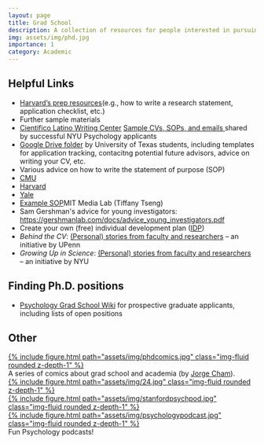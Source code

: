 ```yaml
---
layout: page
title: Grad School
description: A collection of resources for people interested in pursuing a Ph.D.; while I was successful in being admitted to master's programs, I have yet to go through my first Ph.D. application cycle. Thus, the resources below mostly include links to the advice of other people. I hope they will be as helpful to you as they have been to me!
img: assets/img/phd.jpg
importance: 1
category: Academic
---
```

<h2>Helpful Links</h2>
<ul>
    <li>
        <a href="https://sites.google.com/g.harvard.edu/p-prep/resources" target="_blank">Harvard’s prep resources</a>(e.g., how to write a research statement, application checklist, etc.)
    </li>
    <li>
        Further sample materials
        <li>
            <a href="https://www.cientificolatino.com/writing-center" target="_blank">Cientifico Latino Writing Center</a>
            <a href="https://drive.google.com/drive/folders/1eZ1CMG-bZQlPtB6OkduFy0Qq2-uS-mjH" target="_blank">Sample CVs, SOPs, and emails </a> shared by successful NYU Psychology applicants
        </li>
    </li>
    <li>
        <a href="https://drive.google.com/drive/folders/1FclFPweLMhncElGJ4st7o1kR-TrN9PNW" target="_blank">Google Drive folder</a> by University of Texas students, including templates for application tracking, contacitng potential future advisors, advice on writing your CV, etc.
    </li>
    <li>
        Various advice on how to write the statement of purpose (SOP)
        <li><a href="https://www.cmu.edu/student-success/programs/communication-support/index.html" target="_blank">CMU</a></li>
        <li><a href="https://cdn1.sph.harvard.edu/wp-content/uploads/sites/36/2016/06/Writing-a-Graduate-School-Application-Essay-Guide_Nov-20151.pdf" target="_blank">Harvard</a></li>
        <li><a href="https://ctl.yale.edu/sites/default/files/basic-page-supplementary-materials-files/writing_personal_statements_for_graduate_school.pdf" target="_blank">Yale</a></li>
        <li><a href="https://docs.google.com/document/d/1zDZN_yNtrAlMZWDtW2-IC2iZ_jR6kXIEM4zm4Jh8Ft8/edit" target="_blank">Example SOP</a>MIT Media Lab (Tiffany Tseng)</li>
    </li>
    <li>
        Sam Gershman's advice for young investigators: <a href="https://gershmanlab.com/docs/advice_young_investigators.pdf">https://gershmanlab.com/docs/advice_young_investigators.pdf</a>
    </li>
    <li>
        Create your own (free) individual development plan (<a href="https://myidp.sciencecareers.org/" target="blank">IDP</a>)
    </li>
    <li>
        <em>Behind the CV</em>: <a href="https://mindcore.sas.upenn.edu/behind-the-cv/" target="_blank">(Personal) stories from faculty and researchers</a> – an initiative by UPenn
    </li>
    <li>
        <em>Growing Up in Science</em>: <a href="https://growingupinscience.com/" target="_blank">(Personal) stories from faculty and researchers</a> – an initiative by NYU
    </li>
</ul>


<h2>Finding Ph.D. positions</h2>
<ul>
    <li>
        <a href="http://psychgradsearch.wikidot.com/" target="_blank">Psychology Grad School Wiki</a> for prospective graduate applicants, including lists of open positions
    </li>
</ul>

<h2>Other</h2>
<div class="row mt-3">
    <div class="col-sm mt-3 mt-md-0">
        <a href="https://phdcomics.com/">{% include figure.html path="assets/img/phdcomics.jpg" class="img-fluid rounded z-depth-1" %}</a>
    </div>
</div>
<div class="caption">
    A series of comics about grad school and academia (by <a href="https://phdcomics.com/">Jorge Cham</a>).
<div>

<div class="row mt-3">
    <div class="col-sm mt-3 mt-md-0">
        <a href="https://open.spotify.com/show/2C9rFEeoHdUp2mXtXKlEnd?si=52a1f1e2cc464708">{% include figure.html path="assets/img/24.jpg" class="img-fluid rounded z-depth-1" %}</a>
    </div>
    <div class="col-sm mt-3 mt-md-0">
        <a href="https://open.spotify.com/show/1Gjst3RPtlLnOQoj3Kqb2M?si=7cb0f343acbf4e5f">{% include figure.html path="assets/img/stanfordpsychpod.jpg" class="img-fluid rounded z-depth-1" %}</a>
    </div>
    <div class="col-sm mt-3 mt-md-0">
        <a href="https://open.spotify.com/show/4POIiQQjnQOuz0AqnLk3KZ?si=e0776c46a61d46db">{% include figure.html path="assets/img/psychologypodcast.jpg" class="img-fluid rounded z-depth-1" %}</a>
    </div>
</div>
<div class="caption">
    Fun Psychology podcasts!
<div>